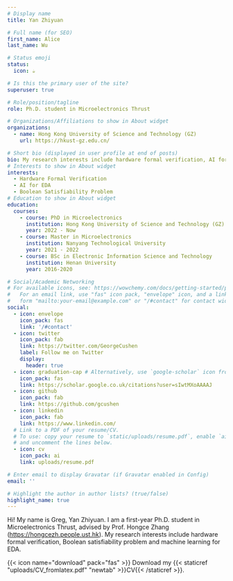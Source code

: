 ```yaml
---
# Display name
title: Yan Zhiyuan

# Full name (for SEO)
first_name: Alice
last_name: Wu

# Status emoji
status:
  icon: ☕️

# Is this the primary user of the site?
superuser: true

# Role/position/tagline
role: Ph.D. student in Microelectronics Thrust

# Organizations/Affiliations to show in About widget
organizations:
  - name: Hong Kong University of Science and Technology (GZ)
    url: https://hkust-gz.edu.cn/

# Short bio (displayed in user profile at end of posts)
bio: My research interests include hardware formal verification, AI for EDA and Boolean Satisfiability Problem.
# Interests to show in About widget
interests:
  - Hardware Formal Verification
  - AI for EDA
  - Boolean Satisfiability Problem
# Education to show in About widget
education:
  courses:
    - course: PhD in Microelectronics
      institution: Hong Kong University of Science and Technology (GZ)
      year: 2022 - Now
    - course: Master in Microelectronics
      institution: Nanyang Technological University 
      year: 2021 - 2022
    - course: BSc in Electronic Information Science and Technology
      institution: Henan University
      year: 2016-2020

# Social/Academic Networking
# For available icons, see: https://wowchemy.com/docs/getting-started/page-builder/#icons
#   For an email link, use "fas" icon pack, "envelope" icon, and a link in the
#   form "mailto:your-email@example.com" or "/#contact" for contact widget.
social:
  - icon: envelope
    icon_pack: fas
    link: '/#contact'
  - icon: twitter
    icon_pack: fab
    link: https://twitter.com/GeorgeCushen
    label: Follow me on Twitter
    display:
      header: true
  - icon: graduation-cap # Alternatively, use `google-scholar` icon from `ai` icon pack
    icon_pack: fas
    link: https://scholar.google.co.uk/citations?user=sIwtMXoAAAAJ
  - icon: github
    icon_pack: fab
    link: https://github.com/gcushen
  - icon: linkedin
    icon_pack: fab
    link: https://www.linkedin.com/
  # Link to a PDF of your resume/CV.
  # To use: copy your resume to `static/uploads/resume.pdf`, enable `ai` icons in `params.yaml`,
  # and uncomment the lines below.
  - icon: cv
    icon_pack: ai
    link: uploads/resume.pdf

# Enter email to display Gravatar (if Gravatar enabled in Config)
email: ''

# Highlight the author in author lists? (true/false)
highlight_name: true
---
```


Hi! My name is Greg, Yan Zhiyuan. I am a first-year Ph.D. student in Microelectronics Thrust, advised by  Prof. Hongce Zhang (https://hongcezh.people.ust.hk). My research interests include hardware formal verification, Boolean satisfiability problem and machine learning for EDA.


{{< icon name="download" pack="fas" >}} Download my {{< staticref "uploads/CV_fromlatex.pdf" "newtab" >}}CV{{< /staticref >}}.
